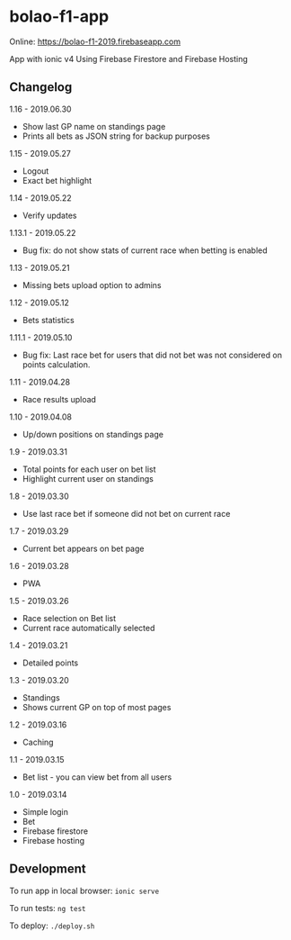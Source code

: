 # bolao-f1-app

Online: https://bolao-f1-2019.firebaseapp.com

App with ionic v4
Using Firebase Firestore and Firebase Hosting

## Changelog
1.16 - 2019.06.30
- Show last GP name on standings page
- Prints all bets as JSON string for backup purposes

1.15 - 2019.05.27
- Logout
- Exact bet highlight

1.14 - 2019.05.22
- Verify updates

1.13.1 - 2019.05.22
- Bug fix: do not show stats of current race when betting is enabled

1.13 - 2019.05.21
- Missing bets upload option to admins

1.12 - 2019.05.12
- Bets statistics

1.11.1 - 2019.05.10
- Bug fix: Last race bet for users that did not bet was not considered on points calculation.

1.11 - 2019.04.28
- Race results upload

1.10 - 2019.04.08
- Up/down positions on standings page

1.9 - 2019.03.31
- Total points for each user on bet list
- Highlight current user on standings

1.8 - 2019.03.30
- Use last race bet if someone did not bet on current race

1.7 - 2019.03.29
- Current bet appears on bet page

1.6 - 2019.03.28
- PWA

1.5 - 2019.03.26
- Race selection on Bet list
- Current race automatically selected

1.4 - 2019.03.21
- Detailed points

1.3 - 2019.03.20
- Standings
- Shows current GP on top of most pages

1.2 - 2019.03.16
- Caching

1.1 - 2019.03.15
- Bet list - you can view bet from all users

1.0 - 2019.03.14
- Simple login
- Bet
- Firebase firestore
- Firebase hosting

## Development

To run app in local browser:
`ionic serve`

To run tests:
`ng test`

To deploy:
`./deploy.sh`
